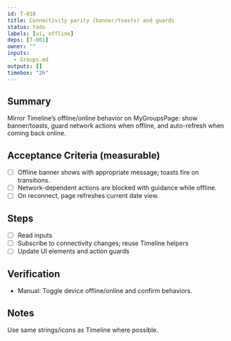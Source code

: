 ```yaml
---
id: T-010
title: Connectivity parity (banner/toasts) and guards
status: todo
labels: [ui, offline]
deps: [T-001]
owner: ""
inputs:
  - Groups.md
outputs: []
timebox: "2h"
---
```


## Summary
Mirror Timeline’s offline/online behavior on MyGroupsPage: show banner/toasts, guard network actions when offline, and auto-refresh when coming back online.

## Acceptance Criteria (measurable)
- [ ] Offline banner shows with appropriate message; toasts fire on transitions.
- [ ] Network-dependent actions are blocked with guidance while offline.
- [ ] On reconnect, page refreshes current date view.

## Steps
- [ ] Read inputs
- [ ] Subscribe to connectivity changes; reuse Timeline helpers
- [ ] Update UI elements and action guards

## Verification
- Manual: Toggle device offline/online and confirm behaviors.

## Notes
Use same strings/icons as Timeline where possible.

